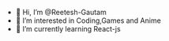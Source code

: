 - 👋 Hi, I’m @Reetesh-Gautam
- 👀 I’m interested in Coding,Games and Anime 
- 🌱 I’m currently learning React-js
